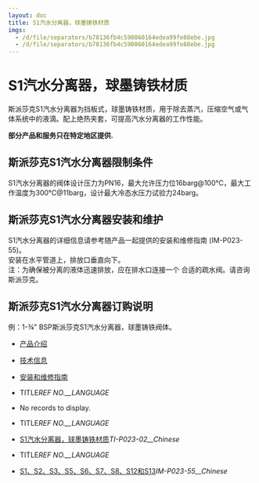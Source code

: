 ```yaml
---
layout: doc
title: S1汽水分离器，球墨铸铁材质
imgs:
  - /d/file/separators/b78136fb4c590860164edea99fe88ebe.jpg
  - /d/file/separators/b78136fb4c590860164edea99fe88ebe.jpg
---
```


# S1汽水分离器，球墨铸铁材质

斯派莎克S1汽水分离器为挡板式，球墨铸铁材质，用于除去蒸汽，压缩空气或气体系统中的液滴。配上绝热夹套，可提高汽水分离器的工作性能。

**部分产品和服务只在特定地区提供.**

## 斯派莎克S1汽水分离器限制条件

S1汽水分离器的阀体设计压力为PN16，最大允许压力位16barg@100℃，最大工作温度为300℃@11barg，设计最大冷态水压力试验力24barg。

## 斯派莎克S1汽水分离器安装和维护

S1汽水分离器的详细信息请参考随产品一起提供的安装和维修指南 (IM-P023-55)。  
安装在水平管道上，排放口垂直向下。  
注：为确保被分离的液体迅速排放，应在排水口连接一个 合适的疏水阀。请咨询斯派莎克。

## 斯派莎克S1汽水分离器订购说明

例：1-¾" BSP斯派莎克S1汽水分离器，球墨铸铁阀体。

- [产品介绍](<javascript:navactive(1);>)
- [技术信息](<javascript:navactive(2);>)
- [安装和维修指南](<javascript:navactive(3);>)

- TITLE*REF NO.\_\_LANGUAGE*
- No records to display.

- TITLE*REF NO.\_\_LANGUAGE*
- [S1汽水分离器，球墨铸铁材质](/d/pdf/TI-P023-02-S1%20汽水分离器，球墨铸铁材质.pdf)_TI-P023-02\_\_Chinese_

- TITLE*REF NO.\_\_LANGUAGE*
- [S1、S2、S3、S5、S6、S7、S8、S12和S13](/d/pdf/IM-P023-55-S1、S2、S3、S5、S6、S7、S8、S12和S13汽水分离器.pdf)_IM-P023-55\_\_Chinese_
